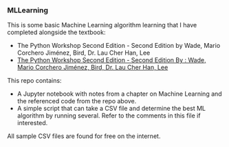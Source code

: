 ### MLLearning
This is some basic Machine Learning algorithm learning that I have completed alongside the textbook:
+ The Python Workshop Second Edition - Second Edition by Wade, Mario Corchero Jiménez, Bird, Dr. Lau Cher Han, Lee
+ [The Python Workshop Second Edition - Second Edition By : Wade, Mario Corchero Jiménez, Bird, Dr. Lau Cher Han, Lee](https://github.com/PacktPublishing/The-Python-Workshop-Second-Edition)

This repo contains:
+ A Jupyter notebook with notes from a chapter on Machine Learning and the referenced code from the repo above.
+ A simple script that can take a CSV file and determine the best ML algorithm by running several. Refer to the comments in this file if interested.

All sample CSV files are found for free on the internet.
